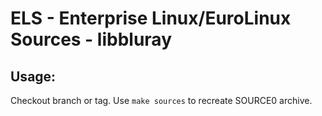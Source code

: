 # ELS - Enterprise Linux/EuroLinux Sources - libbluray
 
## Usage:
  Checkout branch or tag. Use `make sources` to recreate  SOURCE0 archive.
